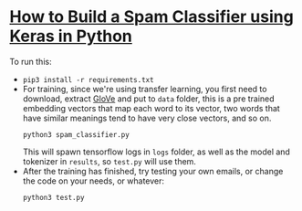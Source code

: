 # [How to Build a Spam Classifier using Keras in Python](https://www.thepythoncode.com/article/build-spam-classifier-keras-python)
To run this:
- `pip3 install -r requirements.txt`
- For training, since we're using transfer learning, you first need to download, extract [GloVe](http://nlp.stanford.edu/data/glove.6B.zip) and put to `data` folder, this is a pre trained embedding vectors that map each word to its vector, two words that have similar meanings tend to have very close vectors, and so on.
    ```
    python3 spam_classifier.py
    ```
    This will spawn tensorflow logs in `logs` folder, as well as the model and tokenizer in `results`, so `test.py` will use them.
- After the training has finished, try testing your own emails, or change the code on your needs, or whatever:
    ```
    python3 test.py
    ```